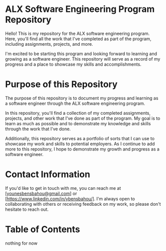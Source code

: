 # ALX Software Engineering Program Repository

Hello!
This is my repository for the ALX software engineering program.
Here, you'll find all the work that I've completed as part of the program, including assignments, projects, and more.

I'm excited to be starting this program and looking forward to learning and growing as a software engineer.
This repository will serve as a record of my progress and a place to showcase my skills and accomplishments.

# Purpose of this Repository

The purpose of this repository is to document my progress and learning as a software engineer through the ALX software engineering program.

In this repository, you'll find a collection of my completed assignments, projects, and other work that I've done as part of the program. My goal is to learn as much as possible and to demonstrate my knowledge and skills through the work that I've done.

Additionally, this repository serves as a portfolio of sorts that I can use to showcase my work and skills to potential employers.
As I continue to add more to this repository, I hope to demonstrate my growth and progress as a software engineer.

# Contact Information

If you'd like to get in touch with me, you can reach me at [younesbensbahou@gmail.com] or [https://www.linkedin.com/in/ybensbahou/]. I'm always open to collaborating with others or receiving feedback on my work, so please don't hesitate to reach out.

# Table of Contents

nothing for now
